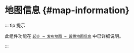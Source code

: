 # 地图信息 {#map-information}

::: tip 提示

此组件功能在 [`起步 → 发布地图 → 设置地图信息`](../../start/release#set-map-information) 中已详细说明。

:::

